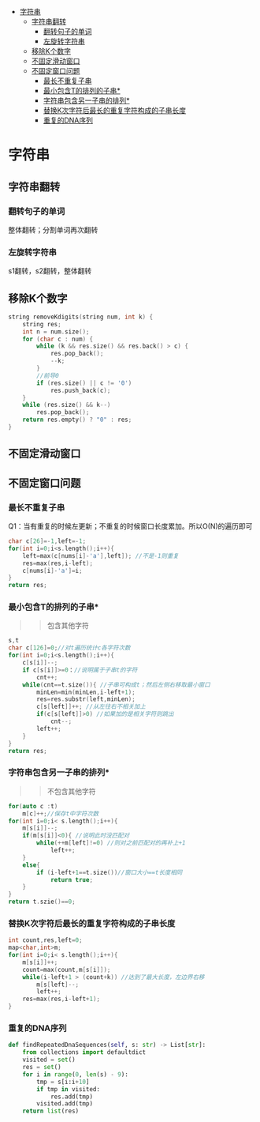 <!-- TOC -->

- [字符串](#字符串)
    - [字符串翻转](#字符串翻转)
        - [翻转句子的单词](#翻转句子的单词)
        - [左旋转字符串](#左旋转字符串)
    - [移除K个数字](#移除k个数字)
    - [不固定滑动窗口](#不固定滑动窗口)
    - [不固定窗口问题](#不固定窗口问题)
        - [最长不重复子串](#最长不重复子串)
        - [最小包含T的排列的子串*](#最小包含t的排列的子串)
        - [字符串包含另一子串的排列*](#字符串包含另一子串的排列)
        - [替换K次字符后最长的重复字符构成的子串长度](#替换k次字符后最长的重复字符构成的子串长度)
        - [重复的DNA序列](#重复的dna序列)

<!-- /TOC -->

<a id="markdown-字符串" name="字符串"></a>
# 字符串

<a id="markdown-字符串翻转" name="字符串翻转"></a>
## 字符串翻转
<a id="markdown-翻转句子的单词" name="翻转句子的单词"></a>
### 翻转句子的单词
整体翻转；分割单词再次翻转

<a id="markdown-左旋转字符串" name="左旋转字符串"></a>
### 左旋转字符串
s1翻转，s2翻转，整体翻转

<a id="markdown-移除k个数字" name="移除k个数字"></a>
## 移除K个数字

```cpp
string removeKdigits(string num, int k) {
    string res;
    int n = num.size();
    for (char c : num) {
        while (k && res.size() && res.back() > c) {
            res.pop_back();
            --k;
        }
        //前导0
        if (res.size() || c != '0')
            res.push_back(c);
    }
    while (res.size() && k--)
        res.pop_back();
    return res.empty() ? "0" : res;
}

```




<a id="markdown-不固定滑动窗口" name="不固定滑动窗口"></a>
## 不固定滑动窗口
<a id="markdown-不固定窗口问题" name="不固定窗口问题"></a>
## 不固定窗口问题

<a id="markdown-最长不重复子串" name="最长不重复子串"></a>
### 最长不重复子串
Q1：当有重复的时候左更新；不重复的时候窗口长度累加。所以O(N)的遍历即可

```cpp
char c[26]=-1,left=-1;
for(int i=0;i<s.length();i++){
    left=max(c[nums[i]-'a'],left]); //不是-1则重复
    res=max(res,i-left);
    c[nums[i]-'a']=i;
}
return res;
```

<a id="markdown-最小包含t的排列的子串" name="最小包含t的排列的子串"></a>
### 最小包含T的排列的子串*
>>包含其他字符
```cpp
s,t
char c[126]=0;//对t遍历统计c各字符次数
for(int i=0;i<s.length();i++){
    c[s[i]]--;
    if c[s[i]]>=0：//说明属于子串t的字符
        cnt++;
    while(cnt==t.size()){ //子串可构成t；然后左侧右移取最小窗口
        minLen=min(minLen,i-left+1);
        res=res.substr(left,minLen);
        c[s[left]]++; //从左往右不相关加上
        if(c[s[left]]>0) //如果加的是相关字符则跳出
            cnt--;
        left++;
    }
}
return res;
```

<a id="markdown-字符串包含另一子串的排列" name="字符串包含另一子串的排列"></a>
### 字符串包含另一子串的排列*
>>不包含其他字符
```cpp
for(auto c :t)
    m[c]++;//保存t中字符次数
for(int i=0;i< s.length();i++){
    m[s[i]]--;
    if(m[s[i]]<0){ //说明此时没匹配对
        while(++m[left]!=0) //则对之前匹配对的再补上+1
            left++;
    }
    else{ 
        if (i-left+1==t.size())//窗口大小==t长度相同
            return true;
    }
}
return t.szie()==0;
```

<a id="markdown-替换k次字符后最长的重复字符构成的子串长度" name="替换k次字符后最长的重复字符构成的子串长度"></a>
### 替换K次字符后最长的重复字符构成的子串长度
```cpp
int count,res,left=0;
map<char,int>m;
for(int i=0;i< s.length();i++){
    m[s[i]]++;
    count=max(count,m[s[i]]);
    while(i-left+1 > (count+k)) //达到了最大长度，左边界右移
        m[s[left]--;
        left++;
    res=max(res,i-left+1);
}
```

<a id="markdown-重复的dna序列" name="重复的dna序列"></a>
### 重复的DNA序列
```python
def findRepeatedDnaSequences(self, s: str) -> List[str]:
    from collections import defaultdict
    visited = set()
    res = set()
    for i in range(0, len(s) - 9):
        tmp = s[i:i+10]
        if tmp in visited:
            res.add(tmp)
        visited.add(tmp)
    return list(res)
```

